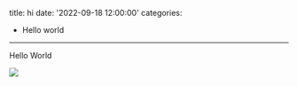 title: hi
date: '2022-09-18 12:00:00'
categories:
  - Hello world
---
Hello World

![](/images/lawaxi.png)